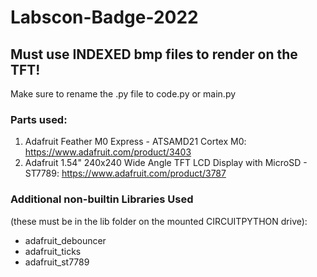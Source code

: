# Labscon-Badge-2022


## Must use INDEXED bmp files to render on the TFT!

Make sure to rename the .py file to code.py or main.py 

### Parts used:

1) Adafruit Feather M0 Express - ATSAMD21 Cortex M0: https://www.adafruit.com/product/3403
2) Adafruit 1.54" 240x240 Wide Angle TFT LCD Display with MicroSD - ST7789: https://www.adafruit.com/product/3787

### Additional non-builtin Libraries Used 

(these must be in the lib folder on the mounted CIRCUITPYTHON drive):

- adafruit_debouncer
- adafruit_ticks
- adafruit_st7789 

